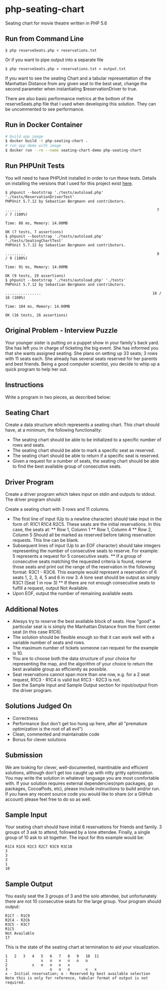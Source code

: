 # php-seating-chart
Seating chart for movie theatre written in PHP 5.6

## Run from Command Line

```$ php reserveSeats.php < reservations.txt ```

Or if you want to pipe output into a separate file

```$ php reserveSeats.php < reservations.txt > output.txt```

If you want to see the seating Chart and a tabular representation of the Manhattan Distance from any given seat to the best seat, change the second parameter when instantiating $reservationDriver to true.

There are also basic performance metrics at the bottom of the reserveSeats.php file that I used when developing this solution. They can be uncommented to see performance.

## Run in Docker Container

```sh
# build app image
$ docker build -t php-seating-chart .
# run app demo with image
$ docker run --rm --name seating-chart-demo php-seating-chart
```

## Run PHPUnit Tests

You will need to have PHPUnit installed in order to run these tests. Details on installing the versions that I used for this project exist [here](https://phpunit.de/getting-started/phpunit-5.html).
```
$ phpunit --bootstrap './tests/autoload.php' './tests/ReservationDriverTest'
PHPUnit 5.7.12 by Sebastian Bergmann and contributors.

.......                                                             7 / 7 (100%)

Time: 88 ms, Memory: 14.00MB

OK (7 tests, 7 assertions)
$ phpunit --bootstrap './tests/autoload.php' './tests/SeatingChartTest'
PHPUnit 5.7.12 by Sebastian Bergmann and contributors.

.........                                                           9 / 9 (100%)

Time: 91 ms, Memory: 14.00MB

OK (9 tests, 19 assertions)
$ phpunit --bootstrap './tests/autoload.php' './tests'
PHPUnit 5.7.12 by Sebastian Bergmann and contributors.

................                                                  16 / 16 (100%)

Time: 104 ms, Memory: 14.00MB

OK (16 tests, 26 assertions)
```

## Original Problem - Interview Puzzle
Your younger sister is putting on a puppet show in your family's back yard. She has left you in charge of ticketing the big event. She has informed you that she wants assigned seating. She plans on setting up 33 seats; 3 rows with 11 seats each. She already has several seats reserved for her parents and best friends. Being a good computer scientist, you decide to whip up a quick program to help her out.

## Instructions
Write a program in two pieces, as described below:

## Seating Chart
Create a data structure which represents a seating chart. This chart should have, at a minimum, the following functionality:

* The seating chart should be able to be initialized to a specific number of rows and seats.
* The seating chart should be able to mark a specific seat as reserved.
* The seating chart should be able to return if a specific seat is reserved.
* Given a request for a number of seats, the seating chart should be able to find the best available group of consecutive seats.

## Driver Program
Create a driver program which takes input on stdin and outputs to stdout. The driver program should:

Create a seating chart with 3 rows and 11 columns.
* The first line of input (Up to a newline character) should take input in the form of: R1C1 R1C4 R2C5. These seats are the initial reservations. In this case, the seats at:
** Row 1, Column 1
** Row 1, Column 4
** Row 2, Column 5
Should all be marked as reserved before taking reservation requests. This line can be blank.
* Subsequent lines of input (Up to an EOF character) should take integers representing the number of consecutive seats to reserve. For example: 5 represents a request for 5 consecutive seats.
** If a group of consecutive seats matching the requested criteria is found, reserve those seats and print out the range of the reservation in the following format: R3C1 - R3C6. This example would represent a reservation of 6 seats 1, 2, 3, 4, 5 and 6 in row 3. A lone seat should be output as simply R3C1 (Seat 1 in row 3)
** If there are not enough consecutive seats to fulfill a request, output Not Available.
* Upon EOF, output the number of remaining available seats

## Additional Notes
* Always try to reserve the best available block of seats. How "good" a particular seat is is simply the Manhattan Distance from the front center seat (in this case R1C6).
* The solution should be flexible enough so that it can work well with a variable number of seats and rows.
* The maximum number of tickets someone can request for the example is 10.
* You are to choose both the data structure of your choice for representing the map, and the algorithm of your choice to return the best available group as efficiently as possible.
* Seat reservations cannot span more than one row, e.g. for a 2 seat request, R1C3 - R1C4 is valid but R1C3 - R2C3 is not.
* See the Sample Input and Sample Output section for input/output from the driver program.

## Solutions Judged On
* Correctness
* Performance (but don't get too hung up here, after all "premature optimization is the root of all evil")
* Clean, commented and maintainable code
* Bonus for clever solutions

## Submission

We are looking for clever, well-documented, maintinable and efficient solutions, although don't get too caught up with nitty gritty optimization. You may write the solution in whatever language you are most comfortable with. If your solution requires external dependencies(npm packages, go packages, CocoaPods, etc), please include instructions to build and/or run. If you have any recent source code you would like to share (or a GitHub account) please feel free to do so as well.

## Sample Input
Your seating chart should have initial 6 reservations for friends and family. 3 groups of 3 ask to attend, followed by a lone attendee. Finally, a single group of 10 ask to sit together. The input for this example would be:

```
R1C4 R1C6 R2C3 R2C7 R3C9 R3C10
3
3
3
1
10
```

## Sample Output

You easily seat the 3 groups of 3 and the solo attendee, but unfortunately there are not 10 consecutive seats for the large group. Your program should output:

```
R1C7 - R1C9
R2C4 - R2C6
R3C5 - R3C7
R1C5
Not Available
17
```

This is the state of the seating chart at termination to aid your visualization.

```
1	2	3	4	5	6	7	8	9	10	11
1	 	 	 	x	o	x	o	o	o	 	 
2	 	 	x	o	o	o	x	 	 	 	 
3	 	 	 	 	o	o	o	 	x	x	 
x - Initial reservation; o - Reserved by best available selection
Note this is only for reference, tabular format of output is not required.
```
